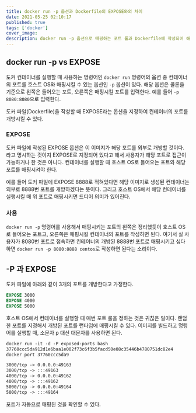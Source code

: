 ```yaml
---
title: docker run -p 옵션과 Dockerfile의 EXPOSE와의 차이
date: 2021-05-25 02:10:17
published: true
tags: ['docker']
cover_image:
description: docker run -p 옵션으로 매핑하는 포트 룰과 Dockerfile에 작성되어 해당 포트를 외부로 개방하는 옵션과의 차이
---
```


## docker run -p vs EXPOSE

도커 컨테이너를 실행할 때 사용하는 명령어인 `docker run` 명령어의 옵션 중 컨테이너의 포트를 호스트 OS와 매핑시킬 수 있는 옵션인 `-p` 옵션이 있다. 해당 옵션은 콜론을 기준으로 왼쪽은 들어오는 포트, 오른쪽은 매핑시킬 포트를 입력한다. 예를 들어 `-p 8080:8080`으로 입력한다.

도커 파일(Dockerfile)을 작성할 때 EXPOSE라는 옵션을 지정하여 컨테이너의 포트를 개방시킬 수 있다.

### EXPOSE

도커 파일에 작성된 EXPOSE 옵션은 이 이미지가 해당 포트를 외부로 개방할 것이다. 라고 명시하는 것이지 EXPOSE로 지정되어 있다고 해서 사용자가 해당 포트로 접근이 가능하거나 한 것은 아니다. 컨테이너를 실행할 때 호스트 OS로 들어오는 포트와 해당 포트를 매핑시켜야 한다.

예를 들어 도커 파일에 EXPOSE 8888로 적혀있다면 해당 이미지로 생성된 컨테이너는 외부로 8888번 포트를 개방하겠다는 뜻이다. 그리고 호스트 OS에서 해당 컨테이너를 실행시킬 때 위 포트로 매핑시키면 드디어 의미가 있어진다.

### 사용

`docker run -p` 명령어를 사용해서 매핑시키는 포트의 왼쪽은 정리했듯이 호스트 OS로 들어오는 포트고, 오른쪽은 매핑시킬 컨테이너의 포트를 작성하면 된다. 여기서 실 사용자가 8080번 포트로 접속하면 컨테이너의 개방된 8888번 포트로 매핑시키고 싶다 하면 `docker run -p 8080:8888 centos`로 작성하면 된다는 소리이다.

## -P 과 EXPOSE

도커 파일에 아래와 같이 3개의 포트를 개방한다고 가정한다.

```dockerfile
EXPOSE 3000
EXPOSE 4000
EXPOSE 5000
```

호스트 OS에서 컨테이너를 실행할 때 매번 포트 룰을 정하는 것은 귀찮은 일이다. 랜덤한 포트를 지정해서 개방된 포트를 런타임에 매핑시킬 수 있다. 이미지를 빌드하고 명령어를 실행할 때, 소문자 p 대신 대문자를 사용하면 된다.

```dockerfile
docker run -it -d -P exposed-ports bash
37760ccc5da912d1e6baa1e002f73c6f3b5facd50e08c35446b4780751dc82e4
docker port 37760ccc5da9

3000/tcp -> 0.0.0.0:49163
3000/tcp -> :::49163
4000/tcp -> 0.0.0.0:49162
4000/tcp -> :::49162
5000/tcp -> 0.0.0.0:49164
5000/tcp -> :::49164
```

포트가 자동으로 매핑된 것을 확인할 수 있다.
